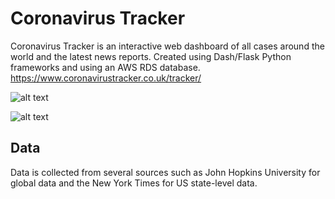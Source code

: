 # Coronavirus Tracker

Coronavirus Tracker is an interactive web dashboard of all cases around the world and the latest news reports. Created using Dash/Flask Python frameworks and using an AWS RDS database. https://www.coronavirustracker.co.uk/tracker/

![alt text](https://ph-files.imgix.net/90568d34-4cf9-442d-87f4-8fe7bdee7a8d?auto=format&auto=compress&codec=mozjpeg&cs=strip "Splash Page")

![alt text](https://ph-files.imgix.net/bd7bad30-51b3-4e7d-a077-cefb1963923a?auto=format&auto=compress&codec=mozjpeg&cs=strip&w=865.4545454545454&h=380&fit=max "Splash Page")

## Data

Data is collected from several sources such as John Hopkins University for global data and the New York Times for US state-level data.
